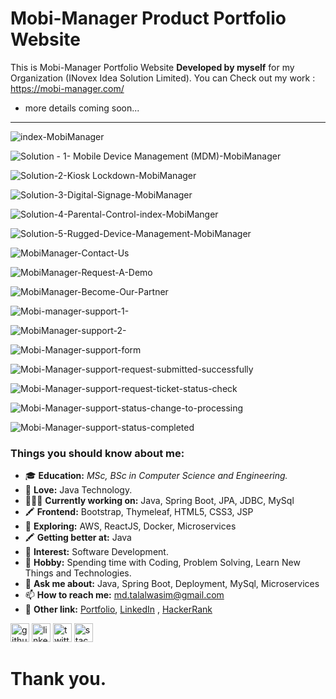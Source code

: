 # Mobi-Manager Product Portfolio Website

This is Mobi-Manager Portfolio Website <b>Developed by myself</b> for my Organization (INovex Idea Solution Limited). You can Check out my work : https://mobi-manager.com/ 
<br>  
- more details coming soon...
<hr>  


![index-MobiManager](https://github.com/mdtalalwasim/Mobi-Manager-Product-Portfolio-Website/assets/91146041/332f198a-47ca-49c8-b27e-ef893ca36e88)



![Solution - 1- Mobile Device Management (MDM)-MobiManager](https://github.com/mdtalalwasim/Mobi-Manager-Product-Portfolio-Website/assets/91146041/59578de9-0e40-4be1-af1c-171662338fa2)



![Solution-2-Kiosk Lockdown-MobiManager](https://github.com/mdtalalwasim/Mobi-Manager-Product-Portfolio-Website/assets/91146041/235639bc-7e6d-41e0-b840-cb443446084d)

![Solution-3-Digital-Signage-MobiManager](https://github.com/mdtalalwasim/Mobi-Manager-Product-Portfolio-Website/assets/91146041/f4f3d32f-255a-40e9-9aa4-f8443531e28d)

![Solution-4-Parental-Control-index-MobiManger](https://github.com/mdtalalwasim/Mobi-Manager-Product-Portfolio-Website/assets/91146041/f51305ea-da60-43a5-8a49-617331855cc8)


![Solution-5-Rugged-Device-Management-MobiManager](https://github.com/mdtalalwasim/Mobi-Manager-Product-Portfolio-Website/assets/91146041/71fff241-25c0-491c-bd13-3e047ee7641d)


![MobiManager-Contact-Us](https://github.com/mdtalalwasim/Mobi-Manager-Product-Portfolio-Website/assets/91146041/54bb068f-3d88-4e83-9cbb-2272c405780c)


![MobiManager-Request-A-Demo](https://github.com/mdtalalwasim/Mobi-Manager-Product-Portfolio-Website/assets/91146041/03e5681d-5bcc-4a9a-957a-63c48330bfdc)


![MobiManager-Become-Our-Partner](https://github.com/mdtalalwasim/Mobi-Manager-Product-Portfolio-Website/assets/91146041/5e2696f4-2c0c-4178-9786-37d67641f16a)



![Mobi-manager-support-1-](https://github.com/mdtalalwasim/Mobi-Manager-Product-Portfolio-Website/assets/91146041/9310543e-1291-43b6-bd6c-0c299ebf40dc)

![MobiManager-support-2-](https://github.com/mdtalalwasim/Mobi-Manager-Product-Portfolio-Website/assets/91146041/5b55efee-21c2-424b-9d93-532ab2954332)



![Mobi-Manager-support-form](https://github.com/mdtalalwasim/Mobi-Manager-Product-Portfolio-Website/assets/91146041/2c82425e-d3c3-4973-b116-e7da04cd57f9)


![Mobi-Manager-support-request-submitted-successfully](https://github.com/mdtalalwasim/Mobi-Manager-Product-Portfolio-Website/assets/91146041/12e0b0a5-3024-47e1-bc79-246952a23478)


![Mobi-Manager-support-request-ticket-status-check](https://github.com/mdtalalwasim/Mobi-Manager-Product-Portfolio-Website/assets/91146041/f8511fae-8362-4098-b2c4-d8b14bd6f707)



![Mobi-Manager-support-status-change-to-processing](https://github.com/mdtalalwasim/Mobi-Manager-Product-Portfolio-Website/assets/91146041/c1446d61-e6ef-4080-b17d-23698a89ecab)



![Mobi-Manager-support-status-completed](https://github.com/mdtalalwasim/Mobi-Manager-Product-Portfolio-Website/assets/91146041/260a5225-1250-4d2f-9db3-c85c0a7d7ed4)


### Things you should know about me:
- 🎓 <b>Education:</b> <i>MSc, BSc in Computer Science and Engineering.</i>
- 💖 <b>Love:</b> Java Technology. 
- 👨🏽‍💻 <b>Currently working on:</b> Java, Spring Boot, JPA, JDBC, MySql
- 🖍 <b>Frontend:</b> Bootstrap, Thymeleaf, HTML5, CSS3, JSP
- 🤔 <b>Exploring:</b> AWS, ReactJS, Docker, Microservices
- 🖍 <b>Getting better at:</b> Java
- 👀 <b>Interest:</b> Software Development.
- 💞️ <b>Hobby:</b> Spending time with Coding, Problem Solving, Learn New Things and Technologies.
- 💬 <b>Ask me about:</b> Java, Spring Boot, Deployment, MySql, Microservices
- 📫 <b>How to reach me:</b> md.talalwasim@gmail.com
- 💬 <strong>Other link:</strong> [Portfolio](https://mdtalalwasim.github.io/), [LinkedIn](https://www.linkedin.com/in/mdtalalwasim/) , [HackerRank](https://www.hackerrank.com/mdtalalwasim)

  

[<img src='https://cdn.jsdelivr.net/npm/simple-icons@3.0.1/icons/github.svg' alt='github' height='30'>](https://github.com/mdtalalwasim)  [<img src='https://cdn.jsdelivr.net/npm/simple-icons@3.0.1/icons/linkedin.svg' alt='linkedin' height='30'>](https://www.linkedin.com/in/mdtalalwasim/)  [<img src='https://cdn.jsdelivr.net/npm/simple-icons@3.0.1/icons/twitter.svg' alt='twitter' height='30'>](https://twitter.com/mdtalalwasim)  [<img src='https://cdn.jsdelivr.net/npm/simple-icons@3.0.1/icons/stackoverflow.svg' alt='stackoverflow' height='30'>](https://stackoverflow.com/users/16860521/md-talal-wasim)  

# Thank you.
